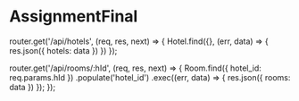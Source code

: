 # AssignmentFinal

router.get('/api/hotels', (req, res, next) => {
  Hotel.find({}, (err, data) => {
    res.json({ hotels: data })
  })
});

router.get('/api/rooms/:hId', (req, res, next) => {
  Room.find({ hotel_id: req.params.hId })
    .populate('hotel_id')
    .exec((err, data) => {
      res.json({ rooms: data })
    });
});
